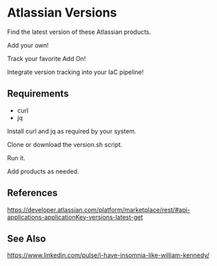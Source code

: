 # Atlassian Versions

Find the latest version of these Atlassian products.

Add your own!

Track your favorite Add On!

Integrate version tracking into your IaC pipeline!

## Requirements

- curl
- jq

Install curl and jq as required by your system.

Clone or download the version.sh script.

Run it.

Add products as needed.

## References

https://developer.atlassian.com/platform/marketplace/rest/#api-applications-applicationKey-versions-latest-get

## See Also

https://www.linkedin.com/pulse/i-have-insomnia-like-william-kennedy/